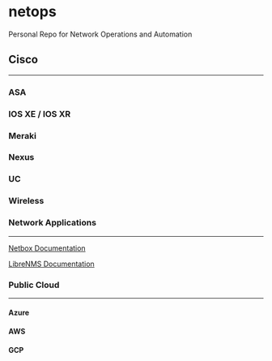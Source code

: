 # netops
Personal Repo for Network Operations and Automation

## Cisco
***
### ASA
### IOS XE / IOS XR
### Meraki
### Nexus
### UC
### Wireless

### Network Applications
***
[Netbox Documentation](https://netbox.readthedocs.io/en/stable/)

[LibreNMS Documentation](https://docs.librenms.org/)

### Public Cloud
***
#### Azure
#### AWS
#### GCP
